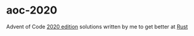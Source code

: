 # aoc-2020

Advent of Code [2020 edition](https://adventofcode.com/2020) solutions written by me to get better at [Rust](https://www.rust-lang.org/learn)
